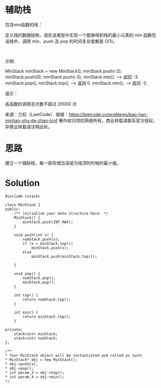 # 辅助栈

包含min函数的栈： 

定义栈的数据结构，请在该类型中实现一个能够得到栈的最小元素的 min 函数在该栈中，调用 min、push 及 pop 的时间复杂度都是 O(1)。

 

示例:

MinStack minStack = new MinStack();
minStack.push(-2);
minStack.push(0);
minStack.push(-3);
minStack.min();   --> 返回 -3.
minStack.pop();
minStack.top();      --> 返回 0.
minStack.min();   --> 返回 -2.
 

提示：

各函数的调用总次数不超过 20000 次

来源：力扣（LeetCode）
链接：https://leetcode.cn/problems/bao-han-minhan-shu-de-zhan-lcof
著作权归领扣网络所有。商业转载请联系官方授权，非商业转载请注明出处。


# 思路

建立一个辅助栈，每一层存储当该层为栈顶的时候的最小值。

# Solution

    #include <stack>

    class MinStack {
    public:
        /** initialize your data structure here. */
        MinStack() {
            minStack.push(INT_MAX);
        }
        
        void push(int x) {
            numStack.push(x);
            if (x < minStack.top())
                minStack.push(x);
            else
                minStack.push(minStack.top());

        }
        
        void pop() {
            numStack.pop();
            minStack.pop();
        }
        
        int top() {
            return numStack.top();
        }
        
        int min() {
            return minStack.top();
        }

    private:
        stack<int> minStack;
        stack<int> numStack;
    };

    /**
    * Your MinStack object will be instantiated and called as such:
    * MinStack* obj = new MinStack();
    * obj->push(x);
    * obj->pop();
    * int param_3 = obj->top();
    * int param_4 = obj->min();
    */



